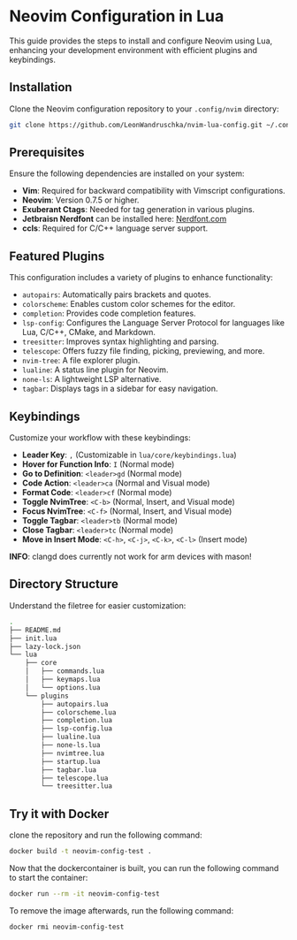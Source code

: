 # Neovim Configuration in Lua

This guide provides the steps to install and configure Neovim using Lua, enhancing your development environment with efficient plugins and keybindings.

## Installation

Clone the Neovim configuration repository to your `.config/nvim` directory:

```bash
git clone https://github.com/LeonWandruschka/nvim-lua-config.git ~/.config/nvim
```

## Prerequisites

Ensure the following dependencies are installed on your system:

- **Vim**: Required for backward compatibility with Vimscript configurations.
- **Neovim**: Version 0.7.5 or higher.
- **Exuberant Ctags**: Needed for tag generation in various plugins.
- **Jetbraisn Nerdfont** can be installed here: [Nerdfont.com](https://www.nerdfonts.com/font-downloads)
- **ccls**: Required for C/C++ language server support.

## Featured Plugins

This configuration includes a variety of plugins to enhance functionality:

- `autopairs`: Automatically pairs brackets and quotes.
- `colorscheme`: Enables custom color schemes for the editor.
- `completion`: Provides code completion features.
- `lsp-config`: Configures the Language Server Protocol for languages like Lua, C/C++, CMake, and Markdown.
- `treesitter`: Improves syntax highlighting and parsing.
- `telescope`: Offers fuzzy file finding, picking, previewing, and more.
- `nvim-tree`: A file explorer plugin.
- `lualine`: A status line plugin for Neovim.
- `none-ls`: A lightweight LSP alternative.
- `tagbar`: Displays tags in a sidebar for easy navigation.

## Keybindings

Customize your workflow with these keybindings:

- **Leader Key**: `,` (Customizable in `lua/core/keybindings.lua`)
- **Hover for Function Info**: `I` (Normal mode)
- **Go to Definition**: `<leader>gd` (Normal mode)
- **Code Action**: `<leader>ca` (Normal and Visual mode)
- **Format Code**: `<leader>cf` (Normal mode)
- **Toggle NvimTree**: `<C-b>` (Normal, Insert, and Visual mode)
- **Focus NvimTree**: `<C-f>` (Normal, Insert, and Visual mode)
- **Toggle Tagbar**: `<leader>tb` (Normal mode)
- **Close Tagbar**: `<leader>tc` (Normal mode)
- **Move in Insert Mode**: `<C-h>`, `<C-j>`, `<C-k>`, `<C-l>` (Insert mode)

**INFO**: clangd does currently not work for arm devices with mason!

## Directory Structure

Understand the filetree for easier customization:

```zsh
.
├── README.md
├── init.lua
├── lazy-lock.json
└── lua
    ├── core
    │   ├── commands.lua
    │   ├── keymaps.lua
    │   └── options.lua
    └── plugins
        ├── autopairs.lua
        ├── colorscheme.lua
        ├── completion.lua
        ├── lsp-config.lua
        ├── lualine.lua
        ├── none-ls.lua
        ├── nvimtree.lua
        ├── startup.lua
        ├── tagbar.lua
        ├── telescope.lua
        └── treesitter.lua
```

## Try it with Docker

clone the repository and run the following command:

```zsh
docker build -t neovim-config-test .
```

Now that the dockercontainer is built, you can run the following command to start the container:

```zsh
docker run --rm -it neovim-config-test
```

To remove the image afterwards, run the following command:

```zsh
docker rmi neovim-config-test
```

